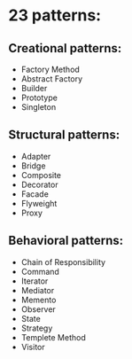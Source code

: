 # 23 patterns:
## Creational patterns:
- Factory Method
- Abstract Factory
- Builder
- Prototype
- Singleton
## Structural patterns:
- Adapter
- Bridge
- Composite
- Decorator
- Facade
- Flyweight
- Proxy
## Behavioral patterns:
- Chain of Responsibility
- Command
- Iterator
- Mediator
- Memento
- Observer
- State
- Strategy
- Templete Method
- Visitor
